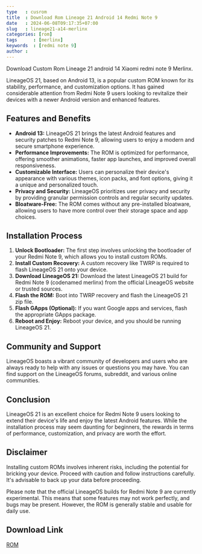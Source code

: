 ```yaml
---
type   : cusrom
title  : Download Rom Lineage 21 Android 14 Redmi Note 9
date   : 2024-06-08T09:17:35+07:00
slug   : lineage21-a14-merlinx
categories: [rom]
tags      : [merlinx]
keywords  : [redmi note 9]
author :
---
```


Download Custom Rom Lineage 21 android 14 Xiaomi redmi note 9 Merlinx.

LineageOS 21, based on Android 13, is a popular custom ROM known for its stability, performance, and customization options. It has gained considerable attention from Redmi Note 9 users looking to revitalize their devices with a newer Android version and enhanced features.

## Features and Benefits

* **Android 13:** LineageOS 21 brings the latest Android features and security patches to Redmi Note 9, allowing users to enjoy a modern and secure smartphone experience.
* **Performance Improvements:** The ROM is optimized for performance, offering smoother animations, faster app launches, and improved overall responsiveness.
* **Customizable Interface:** Users can personalize their device's appearance with various themes, icon packs, and font options, giving it a unique and personalized touch.
* **Privacy and Security:** LineageOS prioritizes user privacy and security by providing granular permission controls and regular security updates.
* **Bloatware-Free:** The ROM comes without any pre-installed bloatware, allowing users to have more control over their storage space and app choices.

## Installation Process

1. **Unlock Bootloader:** The first step involves unlocking the bootloader of your Redmi Note 9, which allows you to install custom ROMs.
2. **Install Custom Recovery:** A custom recovery like TWRP is required to flash LineageOS 21 onto your device.
3. **Download LineageOS 21:** Download the latest LineageOS 21 build for Redmi Note 9 (codenamed merlinx) from the official LineageOS website or trusted sources.
4. **Flash the ROM:** Boot into TWRP recovery and flash the LineageOS 21 zip file.
5. **Flash GApps (Optional):** If you want Google apps and services, flash the appropriate GApps package.
6. **Reboot and Enjoy:** Reboot your device, and you should be running LineageOS 21.

## Community and Support

LineageOS boasts a vibrant community of developers and users who are always ready to help with any issues or questions you may have. You can find support on the LineageOS forums, subreddit, and various online communities.

## Conclusion

LineageOS 21 is an excellent choice for Redmi Note 9 users looking to extend their device's life and enjoy the latest Android features. While the installation process may seem daunting for beginners, the rewards in terms of performance, customization, and privacy are worth the effort.

## Disclaimer

Installing custom ROMs involves inherent risks, including the potential for bricking your device. Proceed with caution and follow instructions carefully. It's advisable to back up your data before proceeding.

Please note that the official LineageOS builds for Redmi Note 9 are currently experimental. This means that some features may not work perfectly, and bugs may be present. However, the ROM is generally stable and usable for daily use.


## Download Link
[ROM](https://t.me/wahyu6070files/296)


